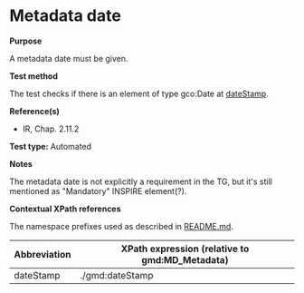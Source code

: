 # Metadata date

**Purpose**

A metadata date must be given.

**Test method**

The test checks if there is an element of type gco:Date at [dateStamp](#dateStamp).

**Reference(s)**

* IR, Chap. 2.11.2

**Test type:** Automated

**Notes**

The metadata date is not explicitly a requirement in the TG, but it's still mentioned as "Mandatory" INSPIRE element(?).

**Contextual XPath references**

The namespace prefixes used as described in [README.md](./README.md#namespaces).

Abbreviation                                   |  XPath expression (relative to gmd:MD_Metadata)
-----------------------------------------------| -------------------------------------------------------------------------
<a name="dateStamp"></a> dateStamp   | ./gmd:dateStamp
